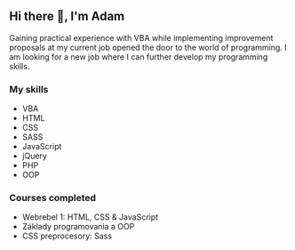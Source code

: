 ## Hi there 👋, I'm Adam

Gaining practical experience with VBA while implementing improvement proposals at my current job opened the door to the world of programming. I am looking for a new job where I can further develop my programming skills.

### My skills

  - VBA
  - HTML
  - CSS
  - SASS
  - JavaScript
  - jQuery
  - PHP
  - OOP

### Courses completed

  - Webrebel 1: HTML, CSS & JavaScript
  - Základy programovania a OOP
  - CSS preprocesory: Sass
  
<!--
**AdamVavro/AdamVavro** is a ✨ _special_ ✨ repository because its `README.md` (this file) appears on your GitHub profile.

Here are some ideas to get you started:

- 🔭 I’m currently working on ...
- 🌱 I’m currently learning ...
- 👯 I’m looking to collaborate on ...
- 🤔 I’m looking for help with ...
- 💬 Ask me about ...
- 📫 How to reach me: ...
- 😄 Pronouns: ...
- ⚡ Fun fact: ...
-->
